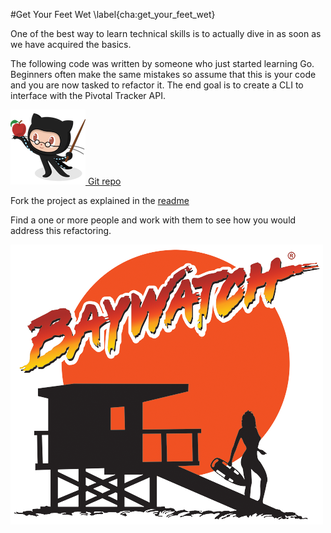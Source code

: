 #Get Your Feet Wet
\label{cha:get_your_feet_wet}

One of the best way to learn technical skills is to actually dive in
as soon as we have acquired the basics.

The following code was written by someone who just started learning Go. Beginners often make the same mistakes so assume that this is your code and you are now tasked to refactor it. The end goal is to create a CLI to interface with the Pivotal Tracker API.

[![Octocat](images/Professortocat_v2.png) Git repo](https://github.com/GoBootcamp/cliRescue)

Fork the project as explained in the [readme](https://github.com/GoBootcamp/cliRescue/blob/master/README.md)

Find a one or more people and work with them to see how you would
address this refactoring.

![Baywatch logo](images/baywatch_logo.png)
